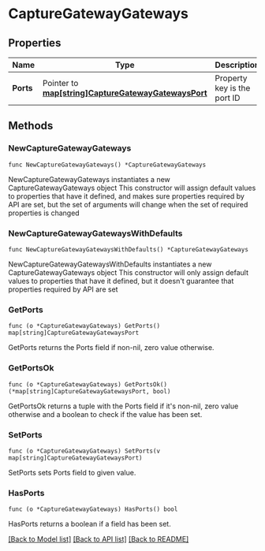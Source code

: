 # CaptureGatewayGateways

## Properties

Name | Type | Description | Notes
------------ | ------------- | ------------- | -------------
**Ports** | Pointer to [**map[string]CaptureGatewayGatewaysPort**](CaptureGatewayGatewaysPort.md) | Property key is the port ID | [optional] 

## Methods

### NewCaptureGatewayGateways

`func NewCaptureGatewayGateways() *CaptureGatewayGateways`

NewCaptureGatewayGateways instantiates a new CaptureGatewayGateways object
This constructor will assign default values to properties that have it defined,
and makes sure properties required by API are set, but the set of arguments
will change when the set of required properties is changed

### NewCaptureGatewayGatewaysWithDefaults

`func NewCaptureGatewayGatewaysWithDefaults() *CaptureGatewayGateways`

NewCaptureGatewayGatewaysWithDefaults instantiates a new CaptureGatewayGateways object
This constructor will only assign default values to properties that have it defined,
but it doesn't guarantee that properties required by API are set

### GetPorts

`func (o *CaptureGatewayGateways) GetPorts() map[string]CaptureGatewayGatewaysPort`

GetPorts returns the Ports field if non-nil, zero value otherwise.

### GetPortsOk

`func (o *CaptureGatewayGateways) GetPortsOk() (*map[string]CaptureGatewayGatewaysPort, bool)`

GetPortsOk returns a tuple with the Ports field if it's non-nil, zero value otherwise
and a boolean to check if the value has been set.

### SetPorts

`func (o *CaptureGatewayGateways) SetPorts(v map[string]CaptureGatewayGatewaysPort)`

SetPorts sets Ports field to given value.

### HasPorts

`func (o *CaptureGatewayGateways) HasPorts() bool`

HasPorts returns a boolean if a field has been set.


[[Back to Model list]](../README.md#documentation-for-models) [[Back to API list]](../README.md#documentation-for-api-endpoints) [[Back to README]](../README.md)


